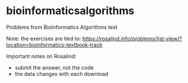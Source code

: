 # bioinformaticsalgorithms
Problems from Bioinformatics Algorithms text

Note: the exercises are tied to:
https://rosalind.info/problems/list-view/?location=bioinformatics-textbook-track

Important notes on Rosalind:
* submit the answer, not the code
* the data changes with each download

